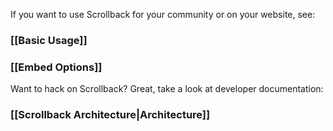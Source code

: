 If you want to use Scrollback for your community or on your website, see:
### [[Basic Usage]]
### [[Embed Options]]

Want to hack on Scrollback? Great, take a look at developer documentation:
### [[Scrollback Architecture|Architecture]]